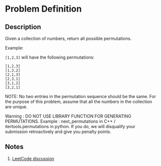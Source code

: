 # Problem Definition

## Description

Given a collection of numbers, return all possible permutations.

Example:

`[1,2,3]` will have the following permutations:

```plaintext
[1,2,3]
[1,3,2]
[2,1,3]
[2,3,1]
[3,1,2]
[3,2,1]
```

NOTE: No two entries in the permutation sequence should be the same. For the purpose of this problem, assume that all the numbers in the collection are unique.

Warning : DO NOT USE LIBRARY FUNCTION FOR GENERATING PERMUTATIONS. Example : next_permutations in C++ / itertools.permutations in python. If you do, we will disqualify your submission retroactively and give you penalty points.

## Notes

1. [LeetCode discussion](https://leetcode.com/problems/permutations/discuss/18239/A-general-approach-to-backtracking-questions-in-Java-(Subsets-Permutations-Combination-Sum-Palindrome-Partioning))